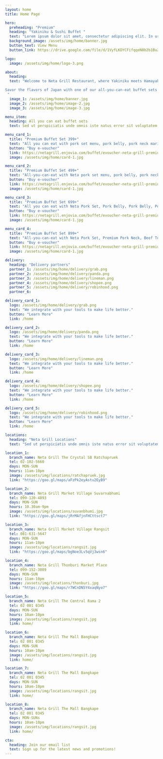 ```yaml
---
layout: home
title: Home Page

hero:
  preheading: "Premium"
  heading: "Yakiniku & Sushi Buffet "
  text: "Lorem ipsum dolor sit amet, consectetur adipiscing elit. In urna lectus, mattis non accumsan in, tempor dictum neque."
  background_image: /assets/img/home/banner.jpg
  button_text: View Menu
  button_link: https://drive.google.com/file/d/1VyfLKDYCFifqqeN8b2b1Bu2ROrEh0MH9/view

logo:
  image: /assets/img/home/logo-3.png

about:
  heading: 
  text: "Welcome to Neta Grill Restaurant, where Yakiniku meets Hamayaki! The perfect combination of premium Japanese imported meats and seafood. Experience melt in the mouth wagyu and fresh lobster cooked to perfection on our charcoal-grills. 

Savor the flavors of Japan with one of our all-you-can-eat buffet sets starting at 499+. With 100 menu items to choose from, there is something for everyone at Neta Grill. Come and experience authentic Japanese cuisine at its finest.
 "
  image_1: /assets/img/home/banner.jpg
  image_2: /assets/img/home/image-2.jpg
  image_3: /assets/img/home/image-3.jpg

menu_item:
  heading: All you can eat buffet sets
  text: Sed ut perspiciatis unde omnis iste natus error sit voluptatem accusantium doloremque laudantium, totam rem aperiam.

menu_card_1:
  title: "Premium Buffet Set 399+"
  text: "All you can eat with pork set menu, pork belly, pork neck marinated in miso sauce Marinated Pork with Korean Sauce Bacon Wrapped Golden Needle Mushroom Sweet Egg Sashimi Truffle poached eggs, garlic rice, tomato sauce fries, fried neta chicken, fried salmon skins, mixed vegetable set."
  button: "Buy e-voucher"
  link: https://netagrill.enjovia.com/buffet/evoucher-neta-grill-premium-buffet-set-499-636-
  image: /assets/img/home/card-1.jpg

menu_card_2:
  title: "Premium Buffet Set 499+"
  text: "All-you-can-eat with Neta pork set menu, pork belly, pork neck, topped with Mala Sod, Bacon, Aussie beef, golden needle mushroom, or beef. Grilled Fresh Salmon, Cheese Prawns, Squid Pierced, Salmon Garlic Fried Rice, Jumog Babs, Potato Chips with Cheese Sauce Crispy Neta Chicken Wings Spicy Drunken Spaghetti with Bacon Salmon Sushi, Cheese Shrimp Sushi, Bacon Sushi Australian Beef Sushi"
  button: "Buy e-voucher"
  link: https://netagrill.enjovia.com/buffet/evoucher-neta-grill-premium-buffet-set-399-526-
  image: /assets/img/home/card-1.jpg

menu_card_3:
  title: "Premium Buffet Set 699+"
  text: "All you can eat with Neta Pork Set, Pork Belly, Pork Belly, Pork Belly with Premium Korean Sauce, Beef Tongue, Waki Sirloin Squid, scallops, scallops, river prawns, fresh crayfish, salmon with teriyaki sauce, salmon sashimi, Thai oyster salad, mozzarella cheese."
  button: "Buy e-voucher"
  link: https://netagrill.enjovia.com/buffet/evoucher-neta-grill-premium-buffet-set-699-856-
  image: /assets/img/home/card-1.jpg

menu_card_4:
  title: "Premium Buffet Set 899+"
  text: "All-you-can-eat with Neta Pork Set, Premium Pork Neck, Beef Tongue, Premium Neta Mixed Seafood Set Crab, Korean oyster, bone marrow, graded karubi beef, Korean pickled set, river prawn sushi, salmon sashimi, yuzu, ponzu, peony shrimp sushi, eel top, wagyu sushi, A3 top eel."
  button: "Buy e-voucher"
  link: https://netagrill.enjovia.com/buffet/evoucher-neta-grill-premium-buffet-899
  image: /assets/img/home/card-1.jpg

delivery:
  heading: "Delivery partners"
  partner_1: /assets/img/home/delivery/grab.png
  partner_2: /assets/img/home/delivery/panda.png
  partner_3: /assets/img/home/delivery/lineman.png
  partner_4: /assets/img/home/delivery/shopee.png
  partner_5: /assets/img/home/delivery/robinhood.png
  partner_6:

delivery_card_1:
  logo: /assets/img/home/delivery/grab.png
  text: "We integrate with your tools to make life better."
  button: "Learn More"
  link: /home

delivery_card_2:
  logo: /assets/img/home/delivery/panda.png
  text: "We integrate with your tools to make life better."
  button: "Learn More"
  link: /home

delivery_card_3:
  logo: /assets/img/home/delivery/lineman.png
  text: "We integrate with your tools to make life better."
  button: "Learn More"
  link: /home

delivery_card_4:
  logo: /assets/img/home/delivery/shopee.png
  text: "We integrate with your tools to make life better."
  button: "Learn More"
  link: /home

delivery_card_5:
  logo: /assets/img/home/delivery/robinhood.png
  text: "We integrate with your tools to make life better."
  button: "Learn More"
  link: /home

locations:
  heading: "Neta Grill Locations"
  text: "Sed ut perspiciatis unde omnis iste natus error sit voluptatem accusantium doloremque laudantium, totam rem aperiam."

location_1:
  branch_name: Neta​ Grill​ The Crystal SB Ratchapruek
  tel: 02-102-5660
  days: MON-SUN
  hours: 11am-10pm
  image: /assets/img/locations/ratchapruek.jpg
  link: "https://goo.gl/maps/aFzPk2eyAstu2EyB9"

location_2:
  branch_name: Neta Grill Market Village Suvarnabhumi
  tel: 099-120-4893
  days: MON-SUN
  hours: 10.30am-9pm
  image: /assets/img/locations/suvanbhumi.jpg
  link: "https://goo.gl/maps/jRrMAfjnFHCttsct7"

location_3:
  branch_name: Neta Grill Market Village Rangsit
  tel: 081-631-5647
  days: MON-SUN
  hours: 11am-10pm
  image: /assets/img/locations/rangsit.jpg
  link: "https://goo.gl/maps/bgNoe3Lv5qVj3wsn6"

location_4:
  branch_name: Neta Grill Thonburi Market Place
  tel: 099-152-3089
  days: MON-SUN
  hours: 11am-10pm
  image: /assets/img/locations/thonburi.jpg
  link: "https://goo.gl/maps/r7WCnDN5Y4xaqNyo7"

location_5:
  branch_name: Neta Grill The Central Rama 2
  tel: 02 001 0345
  days: MON-SUN
  hours: 10am-10pm
  image: /assets/img/locations/rangsit.jpg
  link: home/

location_6:
  branch_name: Neta Grill The Mall Bangkape
  tel: 02 001 0345
  days: MON-SUN
  hours: 10am-10pm
  image: /assets/img/locations/rangsit.jpg
  link: home/

location_7:
  branch_name: Neta Grill The Mall Bangkape
  tel: 02 001 0345
  days: MON-SUN
  hours: 10am-10pm
  image: /assets/img/locations/rangsit.jpg
  link: home/

location_8:
  branch_name: Neta Grill The Mall Bangkape
  tel: 02 001 0345
  days: MON-SUNs
  hours: 10am-10pm
  image: /assets/img/locations/rangsit.jpg
  link: home/

cta:
  heading: Join our email list
  text: Sign up for the latest news and promotions!
---
```


